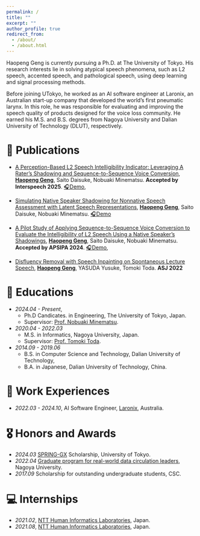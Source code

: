 ```yaml
---
permalink: /
title: ""
excerpt: ""
author_profile: true
redirect_from: 
  - /about/
  - /about.html
---
```


<span class='anchor' id='about-me'></span>

Haopeng Geng is currently pursuing a Ph.D. at The University of Tokyo. His research interests lie in solving atypical speech phenomena, such as L2 speech, accented speech, and pathological speech, using deep learning and signal processing methods.

Before joining UTokyo, he worked as an AI software engineer at Laronix, an Australian start-up company that developed the world’s first pneumatic larynx. In this role, he was responsible for evaluating and improving the speech quality of products designed for the voice loss community. He earned his M.S. and B.S. degrees from Nagoya University and Dalian University of Technology (DLUT), respectively.

# 📝 Publications 
- [A Perception-Based L2 Speech Intelligibility Indicator: Leveraging A Rater’s Shadowing and Sequence-to-Sequence Voice Conversion](), <ins>**Haopeng Geng**</ins>, Saito Daisuke, Nobuaki Minematsu. **Accepted by Interspeech 2025**. 
[🎧Demo](https://secondtonumb.github.io/DisfluencyAnnotationExp/interspeech2025_demo.html),

- [Simulating Native Speaker Shadowing for Nonnative Speech Assessment with Latent Speech Representations](https://arxiv.org/pdf/2409.11742), <ins>**Haopeng Geng**</ins>, Saito Daisuke, Nobuaki Minematsu. [🎧Demo](https://secondtonumb.github.io/publication_demo/ICASSP_2025/index.html)

- [A Pilot Study of Applying Sequence-to-Sequence Voice Conversion to Evaluate the Intelligibility of L2 Speech Using a Native Speaker’s Shadowings](https://arxiv.org/pdf/2410.02239), <ins>**Haopeng Geng**</ins>, Saito Daisuke, Nobuaki Minematsu. **Accepted by APSIPA 2024**. 
[🎧Demo](https://secondtonumb.github.io/publication_demo/APSIPA_2024/index.html), 

- [Disfluency Removal with Speech Inpainting on Spontaneous Lecture Speech](https://jglobal.jst.go.jp/detail?JGLOBAL_ID=202202243418490606), <ins>**Haopeng Geng**</ins>, YASUDA Yusuke, Tomoki Toda. **ASJ 2022**


# 📖 Educations
- *2024.04 - Present*,
  - Ph.D Candicates. in Engineering, The University of Tokyo, Japan. 
  - Supervisor: [Prof. Nobuaki Minematsu](https://www.gavo.t.u-tokyo.ac.jp/~mine/profile.html).
- *2020.04 - 2022.03*
  - M.S. in Informatics, Nagoya University, Japan. <br>
  - Supervisor: [Prof. Tomoki Toda](https://sites.google.com/site/tomokitoda/home_eng).
- *2014.09 - 2019.06*
  - B.S. in Computer Science and Technology, Dalian University of Technology,
  - B.A. in Japanese, Dalian University of Technology, China.

# 💬 Work Experiences
- *2022.03 - 2024.10*, AI Software Engineer, [Laronix](https://www.laronix.com/), Australia.

# 🎖 Honors and Awards
- *2024.03* [SPRING-GX](https://www.cis-trans.jp/spring_gx/) Scholarship, University of Tokyo.
- *2022.04* [Graduate program for real-world data circulation leaders](https://www.leading.nagoya-u.ac.jp/eng/program/program05.html), Nagoya University.
- *2017.09* Scholarship for outstanding undergraduate students, CSC.



# 💻 Internships
- *2021.02*, [NTT Human Informatics Laboratories](https://www.rd.ntt/e/hil/), Japan.
- *2021.08*, [NTT Human Informatics Laboratories](https://www.rd.ntt/e/hil/), Japan.